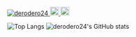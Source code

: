 <p align="left">
  <a href="https://github.com/derodero24">
    <img src="https://komarev.com/ghpvc/?username=derodero24" alt="derodero24" />
  </a>
  <a href="https://github.com/derodero24">
    <img height="20" src="https://img.shields.io/github/followers/derodero24?label=follow&logo=github&style=flat" />
  </a>
  <a href="https://qiita.com/derodero24">
    <img height="20" src="https://qiita-badge.apiapi.app/s/derodero24/contributions.svg" />
  </a>
</p>


![Top Langs](https://github-readme-stats.vercel.app/api/top-langs/?username=derodero24&layout=compact&langs_count=6&theme=radical)
![derodero24's GitHub stats](https://github-readme-stats.vercel.app/api?username=derodero24&show_icons=true&count_private=true&theme=radical)

